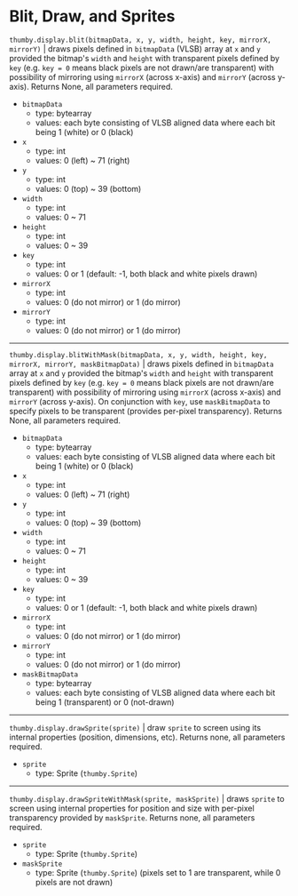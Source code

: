 # Blit, Draw, and Sprites


`thumby.display.blit(bitmapData, x, y, width, height, key, mirrorX, mirrorY)` | draws pixels defined in `bitmapData` (VLSB) array at `x` and `y` provided the bitmap's `width` and `height` with transparent pixels defined by `key` (e.g. `key = 0` means black pixels are not drawn/are transparent) with possibility of mirroring using `mirrorX` (across x-axis) and `mirrorY` (across y-axis). Returns None, all parameters required.

* `bitmapData`
    * type: bytearray
    * values: each byte consisting of VLSB aligned data where each bit being 1 (white) or 0 (black)
* `x`
    * type: int
    * values: 0 (left) ~ 71 (right)
* `y`
    * type: int
    * values: 0 (top) ~ 39 (bottom)
* `width`
    * type: int
    * values: 0 ~ 71
* `height`
    * type: int
    * values: 0 ~ 39
* `key`
    * type: int
    * values: 0 or 1 (default: -1, both black and white pixels drawn)
* `mirrorX`
    * type: int
    * values: 0 (do not mirror) or 1 (do mirror)
* `mirrorY`
    * type: int
    * values: 0 (do not mirror) or 1 (do mirror)

--- 

`thumby.display.blitWithMask(bitmapData, x, y, width, height, key, mirrorX, mirrorY, maskBitmapData)` | draws pixels defined in `bitmapData` array at `x` and `y` provided the bitmap's `width` and `height` with transparent pixels defined by `key` (e.g. `key = 0` means black pixels are not drawn/are transparent) with possibility of mirroring using `mirrorX` (across x-axis) and `mirrorY` (across y-axis). On conjunction with `key`, use `maskBitmapData` to specify pixels to be transparent (provides per-pixel transparency). Returns None, all parameters required.

* `bitmapData`
    * type: bytearray
    * values: each byte consisting of VLSB aligned data where each bit being 1 (white) or 0 (black)
* `x`
    * type: int
    * values: 0 (left) ~ 71 (right)
* `y`
    * type: int
    * values: 0 (top) ~ 39 (bottom)
* `width`
    * type: int
    * values: 0 ~ 71
* `height`
    * type: int
    * values: 0 ~ 39
* `key`
    * type: int
    * values: 0 or 1 (default: -1, both black and white pixels drawn)
* `mirrorX`
    * type: int
    * values: 0 (do not mirror) or 1 (do mirror)
* `mirrorY`
    * type: int
    * values: 0 (do not mirror) or 1 (do mirror)
* `maskBitmapData`
    * type: bytearray
    * values: each byte consisting of VLSB aligned data where each bit being 1 (transparent) or 0 (not-drawn)

---

`thumby.display.drawSprite(sprite)` | draw `sprite` to screen using its internal properties (position, dimensions, etc). Returns none, all parameters required.

* `sprite`
    * type: Sprite (`thumby.Sprite`)

---

`thumby.display.drawSpriteWithMask(sprite, maskSprite)` | draws `sprite` to screen using internal properties for position and size with per-pixel transparency provided by `maskSprite`. Returns none, all parameters required.

* `sprite`
    * type: Sprite (`thumby.Sprite`)
* `maskSprite`
    * type: Sprite (`thumby.Sprite`) (pixels set to 1 are transparent, while 0 pixels are not drawn)